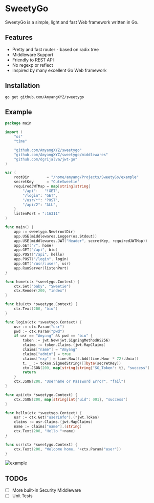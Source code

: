 # SweetyGo

SweetyGo is a simple, light and fast Web framework written in Go. 

## Features

- Pretty and fast router - based on radix tree
- Middleware Support
- Friendly to REST API
- No regexp or reflect
- Inspired by many excellent Go Web framework

## Installation

`go get github.com/AmyangXYZ/sweetygo`

## Example

```go
package main

import (
	"os"
	"time"

	"github.com/AmyangXYZ/sweetygo"
	"github.com/AmyangXYZ/sweetygo/middlewares"
	"github.com/dgrijalva/jwt-go"
)

var (
	rootDir        = "/home/amyang/Projects/SweetyGo/example"
	secretKey      = "CuteSweetie"
	requiredJWTMap = map[string]string{
		"/api":   "!GET",
		"/login": "GET",
		"/usr/*": "POST",
		"/api/2": "ALL",
	}
	listenPort = ":16311"
)

func main() {
	app := sweetygo.New(rootDir)
	app.USE(middlewares.Logger(os.Stdout))
	app.USE(middlewares.JWT("Header", secretKey, requiredJWTMap))
	app.GET("/", home)
	app.GET("/api", biu)
	app.POST("/api", hello)
	app.POST("/login", login)
	app.GET("/usr/:user", usr)
	app.RunServer(listenPort)
}

func home(ctx *sweetygo.Context) {
	ctx.Set("baby", "Sweetie")
	ctx.Render(200, "index")
}

func biu(ctx *sweetygo.Context) {
	ctx.Text(200, "biu")
}

func login(ctx *sweetygo.Context) {
	usr := ctx.Param("usr")
	pwd := ctx.Param("pwd")
	if usr == "Amyang" && pwd == "biu" {
		token := jwt.New(jwt.SigningMethodHS256)
		claims := token.Claims.(jwt.MapClaims)
		claims["name"] = "Amyang"
		claims["admin"] = true
		claims["exp"] = time.Now().Add(time.Hour * 72).Unix()
		t, _ := token.SignedString([]byte(secretKey))
		ctx.JSON(200, map[string]string{"SG_Token": t}, "success")
		return
	}
	ctx.JSON(200, "Username or Password Error", "fail")
}

func api(ctx *sweetygo.Context) {
	ctx.JSON(200, map[string]int{"uid": 001}, "success")
}

func hello(ctx *sweetygo.Context) {
	usr := ctx.Get("userInfo").(*jwt.Token)
	claims := usr.Claims.(jwt.MapClaims)
	name := claims["name"].(string)
	ctx.Text(200, "Hello "+name)
}

func usr(ctx *sweetygo.Context) {
	ctx.Text(200, "Welcome home, "+ctx.Param("user"))
}


```

![example](https://raw.githubusercontent.com/AmyangXYZ/sweetygo/master/example/example.png)

## TODOs

- [ ] More built-in Security Middleware
- [ ] Unit Tests
